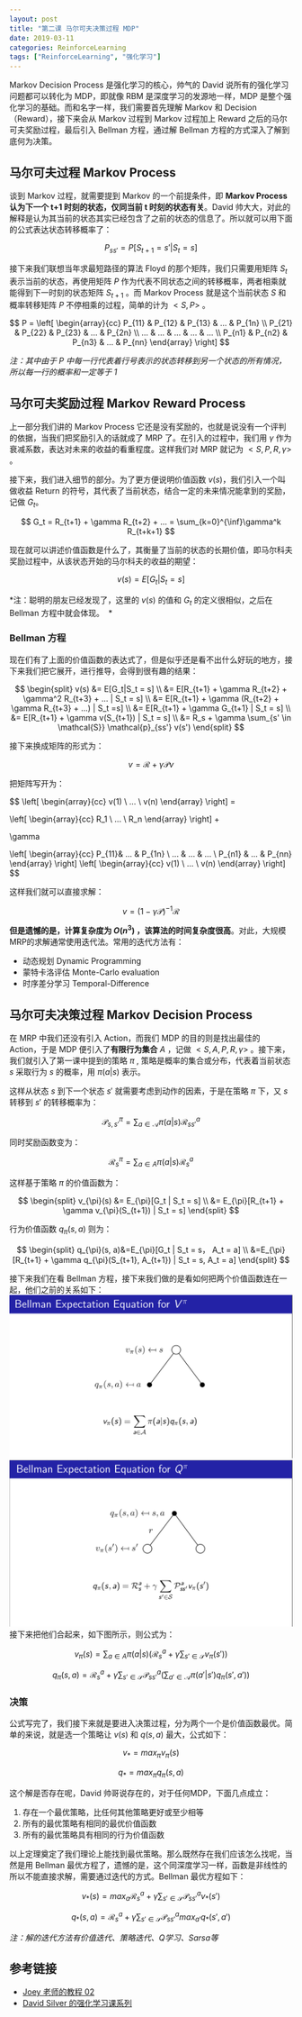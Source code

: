 ```yaml
---
layout: post
title: "第二课 马尔可夫决策过程 MDP"
date: 2019-03-11
categories: ReinforceLearning
tags: ["ReinforceLearning", "强化学习"]
---
```

Markov Decision Process 是强化学习的核心，帅气的 David 说所有的强化学习问题都可以转化为 MDP，即就像 RBM 是深度学习的发源地一样，MDP 是整个强化学习的基础。而和名字一样，我们需要首先理解 Markov 和 Decision（Reward），接下来会从 Markov 过程到 Markov 过程加上 Reward 之后的马尔可夫奖励过程，最后引入 Bellman 方程，通过解 Bellman 方程的方式深入了解到底何为决策。

## 马尔可夫过程  Markov Process
谈到 Markov 过程，就需要提到 Markov 的一个前提条件，即 **Markov Process 认为下一个 t+1 时刻的状态，仅同当前 t 时刻的状态有关**。David 帅大大，对此的解释是认为其当前的状态其实已经包含了之前的状态的信息了。所以就可以用下面的公式表达状态转移概率了：

$$
P_{ss'} = P[S_{t+1} = s' | S_t = s]
$$

接下来我们联想当年求最短路径的算法 Floyd 的那个矩阵，我们只需要用矩阵  $S_t$ 表示当前的状态，再使用矩阵 $P$ 作为代表不同状态之间的转移概率，两者相乘就能得到下一时刻的状态矩阵 $S_{t+1}$ 。而 Markov Process 就是这个当前状态 $S$ 和概率转移矩阵 $P$ 不停相乘的过程，简单的计为 $<S, P>$ 。

$$
P = \left[ \begin{array}{cc}
        P_{11} & P_{12} & P_{13} & ... & P_{1n} \\ 
        P_{21} & P_{22} & P_{23} & ... & P_{2n} \\
		... & ... & ... & ... & ... \\
		P_{n1} & P_{n2} & P_{n3} & ... & P_{nn} 
        \end{array} 
\right]
$$

*注：其中由于 $P$ 中每一行代表着行号表示的状态转移到另一个状态的所有情况，所以每一行的概率和一定等于 1* 

## 马尔可夫奖励过程 Markov Reward Process
上一部分我们讲的 Markov Process 它还是没有奖励的，也就是说没有一个评判的依据，当我们把奖励引入的话就成了 MRP 了。在引入的过程中，我们用 $\gamma$ 作为衰减系数，表达对未来的收益的看重程度。这样我们对 MRP 就记为 $< S,P,R, \gamma >$ 。

接下来，我们进入细节的部分。为了更方便说明价值函数 $v(s)$，我们引入一个叫做收益 Return 的符号，其代表了当前状态，结合一定的未来情况能拿到的奖励，记做 $G_t$。

$$
G_t = R_{t+1} + \gamma R_{t+2} + ... = \sum_{k=0}^{\inf}\gamma^k R_{t+k+1}
$$
  
现在就可以讲述价值函数是什么了，其衡量了当前的状态的长期价值，即马尔科夫奖励过程中，从该状态开始的马尔科夫的收益的期望：

$$
v(s) = E[G_t|S_t = s]
$$

*注：聪明的朋友已经发现了，这里的 $v(s)$ 的值和 $G_t$ 的定义很相似，之后在 Bellman 方程中就会体现。  *

### Bellman 方程
现在们有了上面的价值函数的表达式了，但是似乎还是看不出什么好玩的地方，接下来我们把它展开，进行推导，会得到很有趣的结果：

$$
\begin{split}
v(s) &= E[G_t|S_t = s] \\
&= E[R_{t+1} + \gamma R_{t+2} + \gamma^2 R_{t+3} + ... | S_t = s] \\
&= E[R_{t+1} + \gamma (R_{t+2} + \gamma R_{t+3} + ...) | S_t =s] \\
&= E[R_{t+1} + \gamma G_{t+1} | S_t = s] \\
&= E[R_{t+1} + \gamma v(S_{t+1}) | S_t = s] \\
&= R_s + \gamma \sum_{s' \in \mathcal{S}} \mathcal{p}_{ss'} v(s') 
\end{split}
$$

接下来换成矩阵的形式为：

$$
v = \mathcal{R} + \gamma \mathcal{P}v  
$$

把矩阵写开为：

$$
\left[ \begin{array}{cc}
        v(1) \\ 
        ... \\
		v(n)
        \end{array} 
\right] =

\left[ \begin{array}{cc}
        R_1 \\ 
        ... \\
		R_n
        \end{array} 
\right] +

\gamma

\left[ \begin{array}{cc}
        P_{11}& ... & P_{1n} \\ 
		... & ... & ... \\
		P_{n1} & ... & P_{nn} 
        \end{array} 
\right]
\left[ \begin{array}{cc}
        v(1) \\ 
        ... \\
		v(n)
        \end{array} 
\right]
$$

这样我们就可以直接求解：

$$
v = (1 - \gamma \mathcal{P})^{-1} \mathcal{R}  
$$

**但是遗憾的是，计算复杂度为 $O(n^3)$ ，该算法的时间复杂度很高**。对此，大规模MRP的求解通常使用迭代法。常用的迭代方法有：
- 动态规划 Dynamic Programming
- 蒙特卡洛评估 Monte-Carlo evaluation
- 时序差分学习 Temporal-Difference

## 马尔可夫决策过程 Markov Decision Process
在 MRP 中我们还没有引入 Action，而我们 MDP 的目的则是找出最佳的 Action，于是 MDP 便引入了**有限行为集合** $A$ ，记做  $< S,A,P,R,\gamma >$ 。接下来，我们就引入了第一课中提到的策略 $\pi$ , 策略是概率的集合或分布，代表着当前状态 $s$ 采取行为 $s$ 的概率，用 $\pi(a|s)$ 表示。

这样从状态 $s$ 到下一个状态 $s'$ 就需要考虑到动作的因素，于是在策略 $\pi$ 下，又 $s$ 转移到 $s'$ 的转移概率为：

$$
\mathcal{P}_{s,s'}^{\pi} = \sum_{a\in\mathcal{A}} \pi(a|s)\mathcal{R}_{ss'}^a  
$$

同时奖励函数变为：

$$
\mathcal{R}_s^{\pi} = \sum_{a\in A} \pi(a|s)\mathcal{R}_s^a  
$$

这样基于策略 $\pi$ 的价值函数为：

$$
\begin{split}
v_{\pi}(s) &= E_{\pi}[G_t | S_t = s] \\ 
&= E_{\pi}[R_{t+1} + \gamma v_{\pi}(S_{t+1}) | S_t = s]
\end{split}
$$

行为价值函数 $q_{\pi}(s, a)$ 则为：

$$
\begin{split}
q_{\pi}(s, a)&=E_{\pi}[G_t | S_t = s， A_t = a] \\
&=E_{\pi}[R_{t+1} + \gamma q_{\pi}(S_{t+1}, A_{t+1}) | S_t = s, A_t = a]
\end{split}
$$
 
接下来我们在看 Bellman 方程，接下来我们做的是看如何把两个价值函数连在一起，他们之前的关系如下：
![](/assets/images/blog/20190311-RL02/CleanShot%202019-02-22%20at%2020.00.11@2x.png)
![](/assets/images/blog/20190311-RL02/CleanShot%202019-02-22%20at%2020.03.32@2x.png)
接下来把他们合起来，如下图所示，则公式为：

$$
v_{\pi}(s) = \sum_{a \in A} \pi(a|s) (\mathcal{R}_s^a + \gamma \sum_{s' \in \mathcal{S}} v_{\pi}(s'))  
$$

$$
q_{\pi}(s,a)=\mathcal{R}_s^{a} + \gamma \sum_{s' \in \mathcal{S}} \mathcal{P}_{ss'}^a (\sum_{a' \in \mathcal{A}} \pi(a'|s')q_{\pi}(s',a'))
$$

### 决策
公式写完了，我们接下来就是要进入决策过程，分为两个一个是价值函数最优。简单的来说，就是选一个策略让 $v(s)$  和  $q(s,a)$ 最大，公式如下：

$$
v_* = max_{\pi} v_{\pi}(s)
$$

$$
q_* = max_{\pi} q_{\pi}(s,a)
$$

这个解是否存在呢，David 帅哥说存在的，对于任何MDP，下面几点成立：
1. 存在一个最优策略，比任何其他策略更好或至少相等
2. 所有的最优策略有相同的最优价值函数
3. 所有的最优策略具有相同的行为价值函数

以上定理奠定了我们理论上能找到最优策略。那么既然存在我们应该怎么找呢，当然是用 Bellman 最优方程了，遗憾的是，这个同深度学习一样，函数是非线性的所以不能直接求解，需要通过迭代的方式。Bellman 最优方程如下：

$$
v_*(s) = max_a \mathcal{R}_s^a + \gamma \sum_{s' \in \mathcal{S}} \mathcal{P}_{ss'}^a v_*(s')  
$$

$$
q_*(s,a) = \mathcal{R}_s^a + \gamma \sum_{s' \in \mathcal{S}} \mathcal{P}_{ss'}^a max_{a'}q_*(s', a') 
$$

*注：解的迭代方法有价值迭代、策略迭代、Q学习、Sarsa等*
## 参考链接
- [Joey 老师的教程 02](https://blog.csdn.net/dukuku5038/article/details/84361371)
- [David Silver 的强化学习课系列](https://space.bilibili.com/74997410/video)